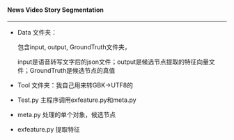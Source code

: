 #### News Video Story Segmentation

---

- Data 文件夹：

  包含input, output, GroundTruth文件夹，

  input是语音转写文字后的json文件；output是候选节点提取的特征向量文件；GroundTruth是候选节点的真值

- Tool 文件夹：我自己用来转GBK->UTF8的

- Test.py 主程序调用exfeature.py和meta.py

- meta.py 处理的单个对象，候选节点

- exfeature.py 提取特征